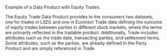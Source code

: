 Example of a Data Product with Equity Trades.

The Equity Trade Data Product provides to the consumers two datasets, one for trades in LSEG and one in Euronext
Trade data defining the outcome of equity trades between parties in different stock markets, where the terms are primarily reflected in the tradable product. Additionally, Trade includes attributes such as the trade date, transacting parties, and settlement terms. Some attributes, such as the parties, are already defined in the Party Product and are simply referenced in Trade

